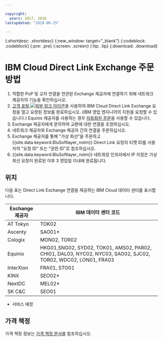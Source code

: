 ```yaml
---

copyright:
  years: 2017, 2018
lastupdated: "2018-06-25"

---
```


{:shortdesc: .shortdesc}
{:new_window: target="_blank"}
{:codeblock: .codeblock}
{:pre: .pre}
{:screen: .screen}
{:tip: .tip}
{:download: .download}

# IBM Cloud Direct Link Exchange 주문 방법

1. 적합한 PoP 및 교차 연결을 연관된 Exchange 제공자에 연결하기 위해 네트워크 제공자의 기능을 확인하십시오.
2. [고객 포털 ![외부 링크 아이콘](../../icons/launch-glyph.svg "외부 링크 아이콘")](https://control.softlayer.com/)을 사용하여 IBM Cloud Direct Link Exchange 요청을 열고 요청된 정보를 완료하십시오. (IBM 영업 엔지니어의 지원을 요청할 수 있습니다.) Equinix 제공자를 사용하는 경우 [자동화된 주문](cloud-exchange-automation.html)을 사용할 수 있습니다.
3. Exchange 제공자에게 문의하여 교환에 대한 연결을 조정하십시오.
4. 네트워크 제공자와 Exchange 제공자 간의 연결을 주문하십시오.
5. Exchange 제공자를 통해 "가상 회선"을 주문하고 {{site.data.keyword.BluSoftlayer_notm}} Direct Link 요청의 티켓 ID를 사용자의 "요청 ID" 또는 "권한 ID"로 참조하십시오.
6. {{site.data.keyword.BluSoftlayer_notm}} 네트워킹 인프라에서 IP 지정은 가상 회선 요청이 완료된 이후 3 영업일 이내에 완료됩니다.
 
## 위치
 
 다음 표는 Direct Link Exchange 연결을 제공하는 IBM Cloud 데이터 센터를 표시합니다.
 
| Exchange 제공자	| IBM 데이터 센터 코드 |
|-------------|-----------------------|
| AT Tokyo	| TOK02 |
| Ascenty | SAO01* |
| Cologix	|MON02, TOR02 |
| Equinix	| HKG01,SNG02, SYD02, TOK01, AMS02, PAR02, CHI01, DAL03, NYC02, NYC03, SAO02, SJC02, TOR02, WDC02, LON01, FRA03 |							
| InterXion	| FRA01, STO01 |
| KINX	| SEO02* |
| NextDC | 	MEL02* |
| SK C&C | 	SEO01 |

* 서비스 예정

## 가격 책정

가격 책정 정보는 [가격 책정 문서](pricing.html)를 참조하십시오.
